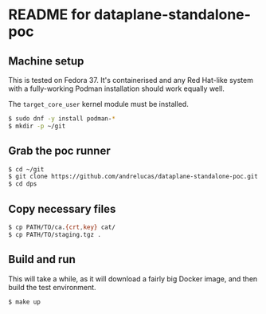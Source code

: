 # README for dataplane-standalone-poc

## Machine setup

This is tested on Fedora 37. It's containerised and any Red Hat-like system
with a fully-working Podman installation should work equally well.

The `target_core_user` kernel module must be installed.

```sh
$ sudo dnf -y install podman-*
$ mkdir -p ~/git
```

## Grab the poc runner

```sh
$ cd ~/git
$ git clone https://github.com/andrelucas/dataplane-standalone-poc.git dps
$ cd dps
```

## Copy necessary files

```sh
$ cp PATH/TO/ca.{crt,key} cat/
$ cp PATH/TO/staging.tgz .
```

## Build and run

This will take a while, as it will download a fairly big Docker image, and
then build the test environment.

```sh
$ make up
```
